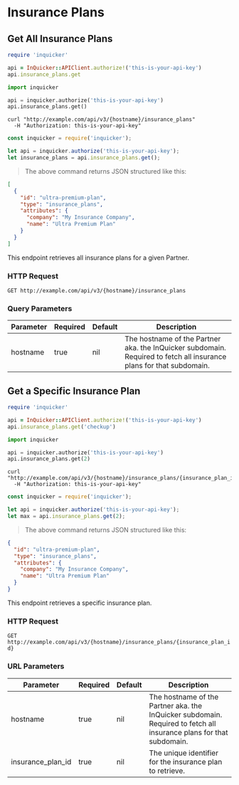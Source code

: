 # Insurance Plans

## Get All Insurance Plans

```ruby
require 'inquicker'

api = InQuicker::APIClient.authorize!('this-is-your-api-key')
api.insurance_plans.get
```

```python
import inquicker

api = inquicker.authorize('this-is-your-api-key')
api.insurance_plans.get()
```

```shell
curl "http://example.com/api/v3/{hostname}/insurance_plans"
  -H "Authorization: this-is-your-api-key"
```

```javascript
const inquicker = require('inquicker');

let api = inquicker.authorize('this-is-your-api-key');
let insurance_plans = api.insurance_plans.get();
```

> The above command returns JSON structured like this:

```json
[
  {
    "id": "ultra-premium-plan",
    "type": "insurance_plans",
    "attributes": {
      "company": "My Insurance Company",
      "name": "Ultra Premium Plan"
    }
  }
]
```

This endpoint retrieves all insurance plans for a given Partner.

### HTTP Request

`GET http://example.com/api/v3/{hostname}/insurance_plans`

### Query Parameters

Parameter | Required | Default | Description
--------- | -------- | ------- | -----------
hostname | true | nil | The hostname of the Partner aka. the InQuicker subdomain. Required to fetch all insurance plans for that subdomain.

## Get a Specific Insurance Plan

```ruby
require 'inquicker'

api = InQuicker::APIClient.authorize!('this-is-your-api-key')
api.insurance_plans.get('checkup')
```

```python
import inquicker

api = inquicker.authorize('this-is-your-api-key')
api.insurance_plans.get(2)
```

```shell
curl "http://example.com/api/v3/{hostname}/insurance_plans/{insurance_plan_id}"
  -H "Authorization: this-is-your-api-key"
```

```javascript
const inquicker = require('inquicker');

let api = inquicker.authorize('this-is-your-api-key');
let max = api.insurance_plans.get(2);
```

> The above command returns JSON structured like this:

```json
{
  "id": "ultra-premium-plan",
  "type": "insurance_plans",
  "attributes": {
    "company": "My Insurance Company",
    "name": "Ultra Premium Plan"
  }
}
```

This endpoint retrieves a specific insurance plan.

### HTTP Request

`GET http://example.com/api/v3/{hostname}/insurance_plans/{insurance_plan_id}`

### URL Parameters

Parameter | Required | Default | Description
--------- | -------- | ------- | -----------
hostname | true | nil | The hostname of the Partner aka. the InQuicker subdomain. Required to fetch all insurance plans for that subdomain.
insurance_plan_id | true | nil | The unique identifier for the insurance plan to retrieve.
